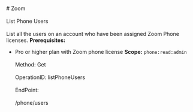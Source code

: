 <br>#     Zoom</br>
<br>List Phone Users</br>
<br>List all the users on an account who have been assigned Zoom Phone licenses.
**Prerequisites:**
* Pro or higher plan with Zoom phone license
**Scope:** `phone:read:admin` </br>
<br>Method: Get</br>
<br>OperationID: listPhoneUsers</br>
<br>EndPoint:</br>
<br>/phone/users</br>
